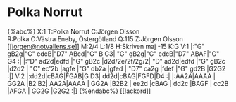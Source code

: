 # Polka Norrut

{%abc%}
X:1
T:Polka Norrut
C:Jörgen Olsson  
R:Polka
O:Västra Eneby, Östergötland
Q:115
Z:Jörgen Olsson [[jorgen@notvallens.se]]
M:2/4
L:1/8
H:Skriven maj -15
K:G
V:1
|:"G" gB2g|"C" edcB|"D7" ABcd|"G" B G3|
  "G" gB2g|"C" edcB|"D7" ABAF|"G" G4 :|
|:"D" ad2d|edfd   |"G" gB2c |d2d/2e/2f/2g/2|
"D" ad2d|edfd   |"G" gB2c |d2d2   |
"C" ec'2b |agfe   |"G" db2a |gfed   |
"D7" ca2g |fdef   |"G" gd2B |G2G2   :|]
V:2
|:dd2d|cBAG|FGAB|G D3|
  dd2d|cBAG|FGFD|D4 :|
|:AA2A|AAAA   | GG2A |B2 B2|
AA2A|AAAA   | GG2A |B2B2   |
ee2d |cBAG   | dd2c |BAGF   |
 cc2B |AFGA   | GG2G |G2G2   :|]
{%endabc%}
[[!ackord]]


